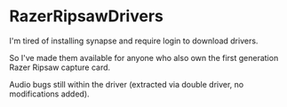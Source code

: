 # RazerRipsawDrivers
I'm tired of installing synapse and require login to download drivers.

So I've made them available for anyone who also own the first generation Razer Ripsaw capture card.

Audio bugs still within the driver (extracted via double driver, no modifications added).
